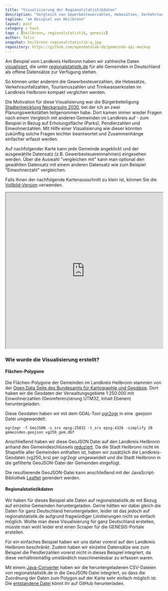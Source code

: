 ```yaml
---
title: "Visualisierung der Regionalstatistikdaten"
description: "Vergleich von Gewerbesteuerzahlen, Hebesätzen, Verkehrsunfallzahlen, Tourismuszahlen, Trinkwasserkosten und mehr am Beispiel vom Landkreis Heilbronn"
tagline: "am Beispiel von Heilbronn"
layout: post
category : hack
tags : [heilbronn, regionalstatistik, genesis]
author: felix
snapshot: heilbronn-regionalstatistik-q.jpg
repository: https://github.com/opendatalab-de/gemeinde-api-mockup
---
```


Am Beispiel vom Landkreis Heilbronn haben wir zahlreiche Daten [visualisiert](http://opendatalab.de/heilbronn-regionalstatistik), die unter [regionalstatistik.de](https://www.regionalstatistik.de/genesis/online/logon) für alle Gemeinden in Deutschland als offene Datensätze zur Verfügung stehen.

So können unter anderem die Gewerbesteuerzahlen, die Hebesätze, Verkehrsunfallzahlen, Tourismuszahlen und Trinkwasserkosten im Landkreis Heilbronn kompakt verglichen werden.

Die Motivation für diese Visualisierung war die Bürgerbeteiligung [Stadtentwicklung Neckarsulm 2030](http://www.neckarsulm.de/main/unser-neckarsulm/stadtentwicklung-2030.html), bei der ich an zwei Planungswerkstätten teilgenommen habe.
Dort kamen immer wieder Fragen nach einem Vergleich mit anderen Gemeinden im Landkreis auf - zum Beispiel in Bezug auf Erholungsfläche (Parks), Pendlerzahlen und Einwohnerzahlen. Mit Hilfe einer Visualisierung wie dieser könnten zukünftig solche Fragen leichter beantwortet und Zusammenhänge einfacher erfasst werden.

Auf nachfolgender Karte kann jede Gemeinde angeklickt und der ausgewählte Datensatz (z.B. Gewerbesteuereinnahmen) eingesehen werden. Über die Auswahl "vergleichen mit" kann man optional den gewählten Datensatz mit einem anderen Datensatz wie zum Beispiel "Einwohnerzahl" vergleichen. 

Falls Ihnen der nachfolgende Kartenausschnitt zu klein ist, können Sie die [Vollbild-Version](http://opendatalab.de/heilbronn-regionalstatistik) verwenden.

<iframe src="http://opendatalab.de/projects/heilbronn-regionalstatistik/" width="100%" height="500"> </iframe>

### Wie wurde die Visualisierung erstellt?

#### Flächen-Polygone

Die Flächen-Polygone der Gemeinden im Landkreis Heilbronn stammen von der [Open Data Seite des Bundesamts für Kartographie und Geodäsie](http://www.geodatenzentrum.de/geodaten/gdz_rahmen.gdz_div?gdz_spr=deu&gdz_akt_zeile=5&gdz_anz_zeile=0&gdz_unt_zeile=0&gdz_user_id=0). Dort haben wir die Geodaten der Verwaltungsgebiete 1:250.000 mit Einwohnerzahlen (Georeferenzierung UTM32, Inhalt Ebenen) heruntergeladen.

Diese Geodaten haben wir mit dem GDAL-Tool [ogr2ogr](http://www.gdal.org/ogr2ogr.html) in eine .geojson Datei umgewandelt:

	ogr2ogr -f GeoJSON -s_srs epsg:25832 -t_srs epsg:4326 -simplify 20 gemeinden.geojson vg250_gem.dbf

Anschließend haben wir diese GeoJSON Datei auf den Landkreis Heilbronn anhand des Gemeindeschlüssels [reduziert](https://github.com/opendatalab-de/gemeinde-api-mockup/blob/49fdc74bb39952c268894916d8215d0ede3d2453/gemeinde-api-mockup/src/main/java/de/opendatalab/utils/GemeindeFilter.java). 
Da die Stadt Heilbronn nicht im Shapefile aller Gemeinden enthalten ist, haben wir zusätzlich die Landkreis-Geodaten (vg250_krs) per ogr2ogr umgewandelt und die Stadt Heilbronn in die gefilterte GeoJSON-Datei der Gemeinden eingefügt.

Die resultierende GeoJSON-Datei kann anschließend mit der JavaScript-Bibliothek [Leaflet](http://leafletjs.com/examples/geojson.html) gerendert werden.

#### Regionalstatistikdaten

Wir haben für dieses Beispiel alle Daten auf regionalstatistik.de mit Bezug auf einzelne Gemeinden heruntergeladen.
Gerne hätten wir dabei gleich die Daten für ganz Deutschland heruntergeladen, leider ist das jedoch auf regionalstatistik.de aufgrund fragwürdiger Limitierungen nicht so einfach möglich.
Wollte man diese Visualisierung für ganz Deutschland erstellen, müsste man wohl leider erst einen Scraper für die GENESIS-Portale erstellen.

Für ein einfaches Beispiel haben wir uns daher vorerst auf den Landkreis Heilbronn beschränkt.
Zudem haben wir einzelne Datensätze wie zum Beispiel die Pendlerzahlen vorerst nicht in dieses Beispiel integriert, da diese verhältnismäßig umständlich maschinenlesbar zu erfassen waren.

Mit einem [Java-Converter](https://github.com/opendatalab-de/gemeinde-api-mockup/tree/master/gemeinde-api-mockup) haben wir die heruntergeladenen CSV-Dateien von regionalstatistik.de in die GeoJSON-Datei integriert, so dass die Zuordnung der Daten zum Polygon auf der Karte sehr einfach möglich ist.
Die [entstandene Datei](https://raw.github.com/opendatalab-de/gemeinde-api-mockup/master/viewer/src/data/heilbronn-rs.geojson) könnt ihr auf GitHub herunterladen.

